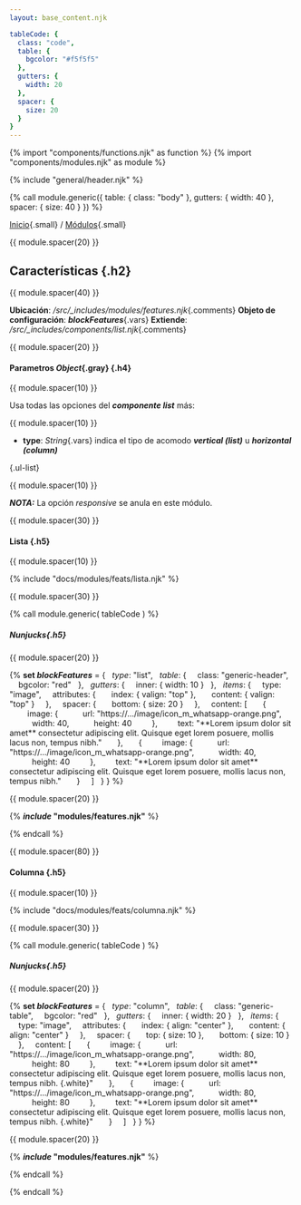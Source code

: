 ```yaml
---
layout: base_content.njk

tableCode: {
  class: "code",
  table: {
    bgcolor: "#f5f5f5"
  },
  gutters: {
    width: 20
  },
  spacer: {
    size: 20
  }
}
---
```

{% import "components/functions.njk" as function %}
{% import "components/modules.njk" as module %}

{% include "general/header.njk" %}

{% call module.generic({
  table: { class: "body" },
  gutters: { width: 40 },
  spacer: { size: 40 }
}) %}

[Inicio](/){.small} / [Módulos](/docs/modules/){.small}

{{ module.spacer(20) }}

## Características {.h2}

{{ module.spacer(40) }}

**Ubicación**: */src/_includes/modules/features.njk*{.comments}
**Objeto de configuración**: ***blockFeatures***{.vars}
**Extiende**: */src/_includes/components/list.njk*{.comments}
  
{{ module.spacer(20) }}

#### **Parametros** *Object*{.gray} {.h4}

{{ module.spacer(10) }}

Usa todas las opciones del ***componente list*** más:

{{ module.spacer(10) }}

- **type**: *String*{.vars} indica el tipo de acomodo ***vertical (list)*** u ***horizontal (column)***

{.ul-list}

{{ module.spacer(10) }}

***NOTA:*** La opción *responsive* se anula en este módulo.

{{ module.spacer(30) }}

#### **Lista** {.h5}

{{ module.spacer(10) }}

{% include "docs/modules/feats/lista.njk" %}

{{ module.spacer(30) }}

{% call module.generic( tableCode ) %}
  
##### Nunjucks{.h5}

{{ module.spacer(20) }}

\{\% **set *blockFeatures*** = {
&nbsp;&nbsp;*type*: "list",
&nbsp;&nbsp;*table*: {
&nbsp;&nbsp;&nbsp;&nbsp;class: "generic-header",
&nbsp;&nbsp;&nbsp;&nbsp;bgcolor: "red"
&nbsp;&nbsp;},
&nbsp;&nbsp;*gutters*: {
&nbsp;&nbsp;&nbsp;&nbsp;inner: { width: 10 }
&nbsp;&nbsp;},
&nbsp;&nbsp;*items*: {
&nbsp;&nbsp;&nbsp;&nbsp;type: "image",
&nbsp;&nbsp;&nbsp;&nbsp;attributes: {
&nbsp;&nbsp;&nbsp;&nbsp;&nbsp;&nbsp;index: { valign: "top" },
&nbsp;&nbsp;&nbsp;&nbsp;&nbsp;&nbsp;content: { valign: "top" }
&nbsp;&nbsp;&nbsp;&nbsp;},
&nbsp;&nbsp;&nbsp;&nbsp;spacer: {
&nbsp;&nbsp;&nbsp;&nbsp;&nbsp;&nbsp;bottom: { size: 20 }
&nbsp;&nbsp;&nbsp;&nbsp;},
&nbsp;&nbsp;&nbsp;&nbsp;content: [
&nbsp;&nbsp;&nbsp;&nbsp;&nbsp;&nbsp;{
&nbsp;&nbsp;&nbsp;&nbsp;&nbsp;&nbsp;&nbsp;&nbsp;image: {
&nbsp;&nbsp;&nbsp;&nbsp;&nbsp;&nbsp;&nbsp;&nbsp;&nbsp;&nbsp;url: "https://.../image/icon_m_whatsapp-orange.png",
&nbsp;&nbsp;&nbsp;&nbsp;&nbsp;&nbsp;&nbsp;&nbsp;&nbsp;&nbsp;width: 40,
&nbsp;&nbsp;&nbsp;&nbsp;&nbsp;&nbsp;&nbsp;&nbsp;&nbsp;&nbsp;height: 40
&nbsp;&nbsp;&nbsp;&nbsp;&nbsp;&nbsp;&nbsp;&nbsp;},
&nbsp;&nbsp;&nbsp;&nbsp;&nbsp;&nbsp;&nbsp;&nbsp;text: "\*\*Lorem ipsum dolor sit amet\*\*
consectetur adipiscing elit. Quisque eget lorem posuere, mollis lacus non, tempus nibh."
&nbsp;&nbsp;&nbsp;&nbsp;&nbsp;&nbsp;},
&nbsp;&nbsp;&nbsp;&nbsp;&nbsp;&nbsp;{
&nbsp;&nbsp;&nbsp;&nbsp;&nbsp;&nbsp;&nbsp;&nbsp;image: {
&nbsp;&nbsp;&nbsp;&nbsp;&nbsp;&nbsp;&nbsp;&nbsp;&nbsp;&nbsp;url: "https://.../image/icon_m_whatsapp-orange.png",
&nbsp;&nbsp;&nbsp;&nbsp;&nbsp;&nbsp;&nbsp;&nbsp;&nbsp;&nbsp;width: 40,
&nbsp;&nbsp;&nbsp;&nbsp;&nbsp;&nbsp;&nbsp;&nbsp;&nbsp;&nbsp;height: 40
&nbsp;&nbsp;&nbsp;&nbsp;&nbsp;&nbsp;&nbsp;&nbsp;},
&nbsp;&nbsp;&nbsp;&nbsp;&nbsp;&nbsp;&nbsp;&nbsp;text: "\*\*Lorem ipsum dolor sit amet\*\*
consectetur adipiscing elit. Quisque eget lorem posuere, mollis lacus non, tempus nibh."
&nbsp;&nbsp;&nbsp;&nbsp;&nbsp;&nbsp;}
&nbsp;&nbsp;&nbsp;&nbsp;]
&nbsp;&nbsp;}
} \%\}

{{ module.spacer(20) }}

\{\% ***include* "modules/features.njk"** \%\}

{% endcall %}


{{ module.spacer(80) }}

#### **Columna** {.h5}

{{ module.spacer(10) }}

{% include "docs/modules/feats/columna.njk" %}

{{ module.spacer(30) }}

{% call module.generic( tableCode ) %}
  
##### Nunjucks{.h5}

{{ module.spacer(20) }}

\{\% **set *blockFeatures*** = {
&nbsp;&nbsp;*type*: "column",
&nbsp;&nbsp;*table*: {
&nbsp;&nbsp;&nbsp;&nbsp;class: "generic-table",
&nbsp;&nbsp;&nbsp;&nbsp;bgcolor: "red"
&nbsp;&nbsp;},
&nbsp;&nbsp;*gutters*: {
&nbsp;&nbsp;&nbsp;&nbsp;inner: { width: 20 }
&nbsp;&nbsp;},
&nbsp;&nbsp;*items*: {
&nbsp;&nbsp;&nbsp;&nbsp;type: "image",
&nbsp;&nbsp;&nbsp;&nbsp;attributes: {
&nbsp;&nbsp;&nbsp;&nbsp;&nbsp;&nbsp;index: { align: "center" },
&nbsp;&nbsp;&nbsp;&nbsp;&nbsp;&nbsp;content: { align: "center" }
&nbsp;&nbsp;&nbsp;&nbsp;},
&nbsp;&nbsp;&nbsp;&nbsp;spacer: {
&nbsp;&nbsp;&nbsp;&nbsp;&nbsp;&nbsp;top: { size: 10 },
&nbsp;&nbsp;&nbsp;&nbsp;&nbsp;&nbsp;bottom: { size: 10 }
&nbsp;&nbsp;&nbsp;&nbsp;},
&nbsp;&nbsp;&nbsp;&nbsp;content: [
&nbsp;&nbsp;&nbsp;&nbsp;&nbsp;&nbsp;{
&nbsp;&nbsp;&nbsp;&nbsp;&nbsp;&nbsp;&nbsp;&nbsp;image: {
&nbsp;&nbsp;&nbsp;&nbsp;&nbsp;&nbsp;&nbsp;&nbsp;&nbsp;&nbsp;url: "https://.../image/icon_m_whatsapp-orange.png",
&nbsp;&nbsp;&nbsp;&nbsp;&nbsp;&nbsp;&nbsp;&nbsp;&nbsp;&nbsp;width: 80,
&nbsp;&nbsp;&nbsp;&nbsp;&nbsp;&nbsp;&nbsp;&nbsp;&nbsp;&nbsp;height: 80
&nbsp;&nbsp;&nbsp;&nbsp;&nbsp;&nbsp;&nbsp;&nbsp;},
&nbsp;&nbsp;&nbsp;&nbsp;&nbsp;&nbsp;&nbsp;&nbsp;text: "\*\*Lorem ipsum dolor sit amet\*\*
consectetur adipiscing elit. Quisque eget lorem posuere, mollis lacus non, tempus nibh. {.white}"
&nbsp;&nbsp;&nbsp;&nbsp;&nbsp;&nbsp;},
&nbsp;&nbsp;&nbsp;&nbsp;&nbsp;&nbsp;{
&nbsp;&nbsp;&nbsp;&nbsp;&nbsp;&nbsp;&nbsp;&nbsp;image: {
&nbsp;&nbsp;&nbsp;&nbsp;&nbsp;&nbsp;&nbsp;&nbsp;&nbsp;&nbsp;url: "https://.../image/icon_m_whatsapp-orange.png",
&nbsp;&nbsp;&nbsp;&nbsp;&nbsp;&nbsp;&nbsp;&nbsp;&nbsp;&nbsp;width: 80,
&nbsp;&nbsp;&nbsp;&nbsp;&nbsp;&nbsp;&nbsp;&nbsp;&nbsp;&nbsp;height: 80
&nbsp;&nbsp;&nbsp;&nbsp;&nbsp;&nbsp;&nbsp;&nbsp;},
&nbsp;&nbsp;&nbsp;&nbsp;&nbsp;&nbsp;&nbsp;&nbsp;text: "\*\*Lorem ipsum dolor sit amet\*\*
consectetur adipiscing elit. Quisque eget lorem posuere, mollis lacus non, tempus nibh. {.white}"
&nbsp;&nbsp;&nbsp;&nbsp;&nbsp;&nbsp;}
&nbsp;&nbsp;&nbsp;&nbsp;]
&nbsp;&nbsp;}
} %}

{{ module.spacer(20) }}

\{\% ***include* "modules/features.njk"** \%\}

{% endcall %}

{% endcall %}